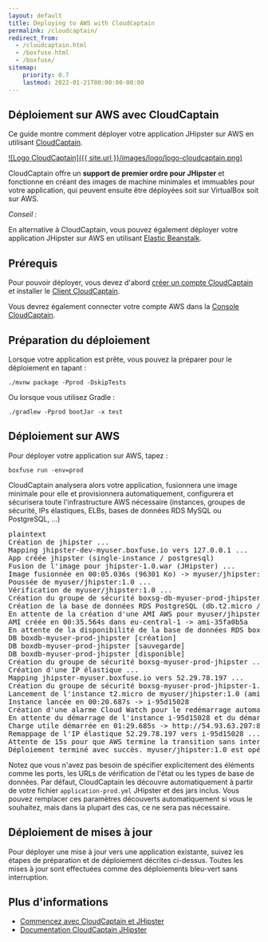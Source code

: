 ```yaml
---
layout: default
title: Deploying to AWS with CloudCaptain
permalink: /cloudcaptain/
redirect_from:
  - /cloudcaptain.html
  - /boxfuse.html
  - /boxfuse/
sitemap:
    priority: 0.7
    lastmod: 2022-01-21T00:00:00-00:00
---
```


## Déploiement sur AWS avec CloudCaptain

Ce guide montre comment déployer votre application JHipster sur AWS en utilisant [CloudCaptain](https://cloudcaptain.sh/).

[![Logo CloudCaptain]({{ site.url }}/images/logo/logo-cloudcaptain.png)](https://cloudcaptain.sh/)

CloudCaptain offre un **support de premier ordre pour JHipster** et fonctionne en créant des images de machine minimales et immuables pour votre application, qui peuvent ensuite être déployées soit sur VirtualBox soit sur AWS.

<div class="alert alert-info"><i>Conseil : </i>

En alternative à CloudCaptain, vous pouvez également déployer votre application JHipster sur AWS en utilisant <a href="{{ site.url }}/aws/">Elastic Beanstalk</a>.

</div>

## Prérequis

Pour pouvoir déployer, vous devez d'abord [créer un compte CloudCaptain](https://console.cloudcaptain.sh) et installer le [Client CloudCaptain](https://cloudcaptain.sh/getstarted/download).

Vous devrez également connecter votre compte AWS dans la [Console CloudCaptain](https://console.cloudcaptain.sh).

## Préparation du déploiement

Lorsque votre application est prête, vous pouvez la préparer pour le déploiement en tapant :

`./mvnw package -Pprod -DskipTests`

Ou lorsque vous utilisez Gradle :

`./gradlew -Pprod bootJar -x test`

## Déploiement sur AWS

Pour déployer votre application sur AWS, tapez :

`boxfuse run -env=prod`

CloudCaptain analysera alors votre application, fusionnera une image minimale pour elle et provisionnera automatiquement, configurera et sécurisera toute l'infrastructure AWS nécessaire (instances, groupes de sécurité, IPs élastiques, ELBs, bases de données RDS MySQL ou PostgreSQL, ...)

<pre>plaintext
Création de jhipster ...
Mapping jhipster-dev-myuser.boxfuse.io vers 127.0.0.1 ...
App créée jhipster (single-instance / postgresql)
Fusion de l'image pour jhipster-1.0.war (JHipster) ...
Image fusionnée en 00:05.036s (96301 Ko) -> myuser/jhipster:1.0
Poussée de myuser/jhipster:1.0 ...
Vérification de myuser/jhipster:1.0 ...
Création du groupe de sécurité boxsg-db-myuser-prod-jhipster ...
Création de la base de données RDS PostgreSQL (db.t2.micro / 5 Go / single-az) => boxdb-myuser-prod-jhipster (cette action unique peut prendre jusqu'à 10 minutes pour se terminer) ...
En attente de la création d'une AMI AWS pour myuser/jhipster:1.0 dans eu-central-1 (cela peut prendre jusqu'à 50 secondes) ...
AMI créée en 00:35.564s dans eu-central-1 -> ami-35fa0b5a
En attente de la disponibilité de la base de données RDS boxdb-myuser-prod-jhipster ...
DB boxdb-myuser-prod-jhipster [création]
DB boxdb-myuser-prod-jhipster [sauvegarde]
DB boxdb-myuser-prod-jhipster [disponible]
Création du groupe de sécurité boxsg-myuser-prod-jhipster ...
Création d'une IP élastique ...
Mapping jhipster-myuser.boxfuse.io vers 52.29.78.197 ...
Création du groupe de sécurité boxsg-myuser-prod-jhipster-1.0 ...
Lancement de l'instance t2.micro de myuser/jhipster:1.0 (ami-35fa0b5a) dans prod (eu-central-1) ...
Instance lancée en 00:20.687s -> i-95d15028
Création d'une alarme Cloud Watch pour le redémarrage automatique de l'instance -> i-95d15028-auto-recovery-alarm
En attente du démarrage de l'instance i-95d15028 et du démarrage de la charge utile à l'adresse http://54.93.63.207:8080/ ...
Charge utile démarrée en 01:29.685s -> http://54.93.63.207:8080/
Remappage de l'IP élastique 52.29.78.197 vers i-95d15028 ...
Attente de 15s pour que AWS termine la transition sans interruption de l'IP élastique ...
Déploiement terminé avec succès. myuser/jhipster:1.0 est opérationnel et accessible à http://jhipster-myuser.boxfuse.io:8080/ </pre>

Notez que vous n'avez pas besoin de spécifier explicitement des éléments comme les ports, les URLs de vérification de l'état ou les types de base de données. Par défaut, CloudCaptain les découvre automatiquement à partir de votre fichier `application-prod.yml` JHipster et des jars inclus. Vous pouvez remplacer ces paramètres découverts automatiquement si vous le souhaitez, mais dans la plupart des cas, ce ne sera pas nécessaire.

## Déploiement de mises à jour

Pour déployer une mise à jour vers une application existante, suivez les étapes de préparation et de déploiement décrites ci-dessus. Toutes les mises à jour sont effectuées comme des déploiements bleu-vert sans interruption.

## Plus d'informations

*   [Commencez avec CloudCaptain et JHipster](https://cloudcaptain.sh/getstarted/jhipster)
*   [Documentation CloudCaptain JHipster](https://cloudcaptain.sh/docs/payloads/jhipster)
